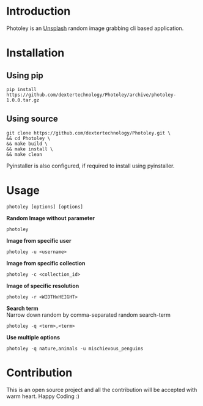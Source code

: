 # Introduction
Photoley is an [Unsplash](https://unsplash.com/) random image grabbing cli based application.

# Installation
## Using pip
```
pip install https://github.com/dextertechnology/Photoley/archive/photoley-1.0.0.tar.gz
```
## Using source
```
git clone https://github.com/dextertechnology/Photoley.git \
&& cd Photoley \
&& make build \
&& make install \
&& make clean
```
Pyinstaller is also configured, if required to install using pyinstaller.
# Usage
```photoley [options] [options]```  

__Random Image without parameter__
```
photoley
```

__Image from specific user__
```
photoley -u <username>
```

__Image from specific collection__
```
photoley -c <collection_id>
```

__Image of specific resolution__
```
photoley -r <WIDTHxHEIGHT>
```

__Search term__  
Narrow down random by comma-separated random search-term
```
photoley -q <term>,<term>
```

__Use multiple options__
```
photoley -q nature,animals -u mischievous_penguins
```

# Contribution
This is an open source project and all the contribution will be accepted with warm heart. Happy Coding :)